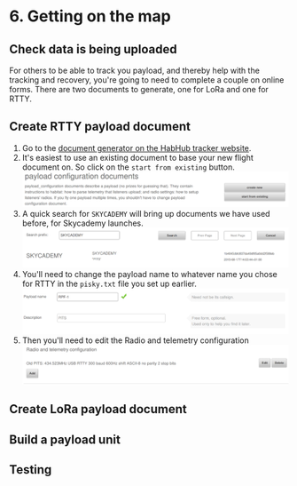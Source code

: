 # 6. Getting on the map

## Check data is being uploaded

For others to be able to track you payload, and thereby help with the tracking and recovery, you're going to need to complete a couple on online forms. There are two documents to generate, one for LoRa and one for RTTY.


## Create RTTY payload document

1. Go to the [document generator on the HabHub tracker website](http://habitat.habhub.org/genpayload/).
1. It's easiest to use an existing document to base your new flight document on. So click on the `start from existing` button.
![docs1](6/docs1.png)
1. A quick search for `SKYCADEMY` will bring up documents we have used before, for Skycademy launches.
![docs2](6/docs2.png)
1. You'll need to change the payload name to whatever name you chose for RTTY in the `pisky.txt` file you set up earlier.
![docs3](6/docs3.png)
1. Then you'll need to edit the Radio and telemetry configuration
![docs4](6/docs4.png)


## Create LoRa payload document

## Build a payload unit

## Testing
